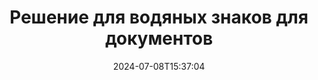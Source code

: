 ---
############################# Static ############################
layout: "family"
date:  2024-07-08T15:37:04
draft: false

product: "Watermark"
product_tag: "watermark"

lang: ru

############################# Head ############################
head_title: "Водяной знак документа C# Java Node.js Python | Добавить водный знак"
head_description: "Добавьте водяной знак к PDF, изображениям и документам. Решение для нанесения водяных знаков на Microsoft Office, PDF, OpenDocument, изображения и т. д."

############################# Header ############################
title: "Решение для водяных знаков для документов"
description:  |
  Добавьте текстовые и графические водяные знаки к документам и изображениям.

  Ищите и изменяйте водяные знаки документов удобным способом.

  Получите информацию о водяных знаках, представленных в ваших документах.

############################# Supported Platforms ###############################
supported_platforms:
  enable: true
  head_title: "Выберите свою платформу"
  title: "Независимость платформы"
  description: "Библиотека GroupDocs.Watermark поддерживает следующие операционные системы и фреймворки:"
  details_link_title: "Узнайте больше"

  items:
    # items loop
    - title: ".NET"
      description: GroupDocs.Watermark .NET 
      color: "blue"
      tag: "net"
      link: "/watermark/net/"
      features_link: "https://docs.groupdocs.com/watermark/net/system-requirements/"
      features:
          # features loop
          - rows: "4"
            content: |
                    .NET Framework 4.5 or higher <br> .NET Core 3.0 or higher <br> .NET 5.0 or higher
      
          # features loop
          - rows: "1"
            content: |
                    Windows <br> Linux <br> Mac OS
      
          # features loop
          - rows: "3"
            content: |
                    Microsoft Visual Studio <br> JetBrains Rider <br> Microsoft Visual Code
      
          # features loop
          - rows: "1"
            content: |
                    50+ file formats
      

    # items loop
    - title: "Java"
      description: GroupDocs.Watermark Java
      color: "red"
      tag: "java"
      link: "/watermark/java/"
      features_link: "https://docs.groupdocs.com/watermark/java/system-requirements/"
      features:
          # features loop
          - rows: "4"
            content: |
                    Java 8 or higher <br> Kotlin
      
          # features loop
          - rows: "1"
            content: |
                    Windows <br> Linux <br> Mac OS
      
          # features loop
          - rows: "3"
            content: |
                    IntelliJ IDEA <br> Eclipse <br> NetBeans
      
          # features loop
          - rows: "1"
            content: |
                    50+ file formats

    # items loop
    - title: "Node.js"
      description: GroupDocs.Watermark Node.js
      color: "green"
      tag: "nodejs-java"
      link: "/watermark/nodejs-java/"
      features_link: "https://docs.groupdocs.com/watermark/"
      features:
          # features loop
          - rows: "4"
            content: |
                    Node.js 16+ and J2SE 8.0 (1.8)+
      
          # features loop
          - rows: "1"
            content: |
                    Windows <br> Linux <br> Mac OS
      
          # features loop
          - rows: "3"
            content: |
                    Atom <br> Visual Studio Code <br> Любой другой текстовый редактор
      
          # features loop
          - rows: "1"
            content: |
                    50+ file formats

    # items loop
    - title: "Python"
      description: GroupDocs.Watermark Python
      color: "yellow"
      tag: "python-net"
      link: "/watermark/python-net/"
      features_link: "https://docs.groupdocs.com/watermark/net/system-requirements/"
      features:
          # features loop
          - rows: "3"
            content: |
                    Python 3.9+ and .Net 6+
      
          # features loop
          - rows: "1"
            content: |
                    Windows <br> Linux <br> Mac OS
      
          # features loop
          - rows: "4"
            content: |
                    IDLE <br> PyCharm <br> Visual Studio Code
      
          # features loop
          - rows: "1"
            content: |
                    50+ file formats

############################# Features ###############################
features:
  enable: true
  title: "Обзор характеристик GroupDocs.Watermark"
  description: "Библиотека, предназначенная для добавления, поиска и обновления различных типов водяных знаков для популярных форматов документов."

  items:
    # items loop
    - icon: "protect"
      title: "Защитите файлы водяными знаками"
      content: "Добавляйте текстовые и графические водяные знаки к своим деловым документам."

    # items loop
    - icon: "search"
      title: "Поиск существующих водяных знаков"
      content: "Получите подробную информацию о водяных знаках, размещенных в документе ранее."

    # items loop
    - icon: "manipulate"
      title: "Манипулирование водяными знаками документов"
      content: "Управляйте текстом, стилем, изображением и другими функциями водяных знаков."

    # items loop
    - icon: "additional"
      title: "Различные дополнительные функции"
      content: "Получите информацию о документе, обновите гиперссылки или фон страниц и т. д."

############################# Code samples ############################
code_samples:
  enable: true
  title: "Защита документов водяными знаками"
  description: "GroupDocs.Watermark примеры типичных операционных кодов."
  items:
    # code sample loop
    - title: "Создание водяного знака."
      content: |
       "Чтобы добавить водяной знак к документу, укажите путь к целевому файлу. Вы можете выбрать множество вариантов размещения индивидуального водяного знака на определенной странице."
      samples:
        - language: "C#"
          color: "blue"
          content: |
            ```csharp {style=abap}   
            // Укажите документ, на который будет нанесен водяной знак
            using (Watermarker watermarker = new Watermarker("source.docx"))
            {
                // Создать объект водяного знака
                TextWatermark watermark = new TextWatermark("top secret", new Font("Arial", 36));

                // Настройка параметров водяных знаков
                watermark.ForegroundColor = Color.Red;
                watermark.HorizontalAlignment = HorizontalAlignment.Center;
                watermark.VerticalAlignment = VerticalAlignment.Center;

                // Добавьте водяной знак и сохраните обработанный файл
                watermarker.Add(watermark);
                watermarker.Save("result.docx");

            }
            ```
        - language: "Java"
          color: "red"
          content: |
            ```java {style=abap}   
            // Укажите документ, на который будет нанесен водяной знак
            Watermarker watermarker = new Watermarker("source.docx");

            // Создать объект водяного знака
            TextWatermark watermark = new TextWatermark("top secret", new Font("Arial", 36));

            // Настройка параметров водяных знаков
            watermark.setForegroundColor(Color.getRed());
            watermark.setHorizontalAlignment(HorizontalAlignment.Center);
            watermark.setVerticalAlignment(VerticalAlignment.Center);

            // Добавьте водяной знак и сохраните обработанный файл
            watermarker.add(watermark);
            watermarker.save("result.docx");
            watermarker.close();
            ```
        - language: "TypeScript"
          color: "green"
          content: |
            ```javascript {style=abap}  
            // Укажите документ, на который будет нанесен водяной знак
            const watermarker = new Watermarker("source.docx");

            // Создать объект водяного знака
            const watermark = new TextWatermark("top secret", new Font("Arial", 36));

            // Настройка параметров водяных знаков
            watermark.setForegroundColor(Color.getRed());
            watermark.setHorizontalAlignment(HorizontalAlignment.Center);
            watermark.setVerticalAlignment(VerticalAlignment.Center);

            // Добавьте водяной знак и сохраните обработанный файл
            watermarker.add(watermark);
            watermarker.save("result.docx");
            ```
        - language: "Python"
          color: "yellow"
          content: |
            ```python {style=abap}  
            def run():
                # Укажите документ, на который будет нанесен водяной знак
                with groupdocs.watermark.Watermarker("source.docx") as watermarker:
                    font = groupdocs.watermark.watermarks.Font("Arial", 36.0)

                    # Создать объект водяного знака
                    watermark = groupdocs.watermark.watermarks.TextWatermark("top secret", font)

                    # Настройка параметров водяных знаков
                    watermark.foreground_color = groupdocs.watermark.watermarks.Color.red;
                    watermark.horizontal_alignment = groupdocs.watermark.common.HorizontalAlignment.CENTER
                    watermark.vertical_alignment = groupdocs.watermark.common.VerticalAlignment.CENTER

                    # Добавьте водяной знак и сохраните обработанный файл
                    watermarker.add(watermark)
                    watermarker.save("result.docx")
            ```


############################# Supported Formats ###############################
formats:
  enable: true
  title: "Поддерживается более 50 форматов файлов"
  description: "GroupDocs.Watermark предоставляет водяные знаки для популярных форматов документов и файлов."

############################# Metrics ###############################
metrics:
  enable: true
  title: "Статистические данные нашей библиотеки"
  description: "Погрузитесь в ключевые показатели и узнайте о наших достижениях, влиянии и росте."

  items:
    # items loop
    - number: "50+"
      title: "Поддерживаемые форматы"
      content: "Библиотека способна обрабатывать более 50 самых популярных форматов файлов."

    # items loop
    - number: "500k"
      title: "NuGet загрузок"
      content: "GroupDocs.Watermark for .NET — популярная библиотека, которую загрузили более 500 000 раз на NuGet."

    # items loop
    - number: "15k"
      title: "Загрузки Maven"
      content: "GroupDocs.Watermark скачан на Maven более 15 000 раз, поэтому GroupDocs.Watermark является популярным выбором для Java разработчиков."

    # items loop
    - number: "140+"
      title: "Счастливые клиенты"
      content: "Отдельные разработчики и ведущие компании по всему миру отдают предпочтение нашим библиотекам для создания инновационных решений."


############################# Customers ###############################
customers:
  enable: true
  title: "Наши довольные клиенты"
  description: "GroupDocs библиотек используют всемирно известные и авторитетные бренды по всему миру."

  items:
    # items loop
    - title: "BenQ Corporation"
      logo: "benq"
      
    # items loop
    - title: "Nasdaq Stock Market"
      logo: "nasdaq"
      
    # items loop
    - title: "AT&T Inc."
      logo: "att"
      
    # items loop
    - title: "Customer logo AstraZeneca"
      logo: "astrazeneca"
      
    # items loop
    - title: "Central Bank of Argentina"
      logo: "argentinacentralbank"
      
    # items loop
    - title: "Roche Holding AG"
      logo: "roche"
      
    # items loop
    - title: "Capita"
      logo: "capita"
      
    # items loop
    - title: "Axa S.A."
      logo: "axa"
      
    # items loop
    - title: "Instructure Inc."
      logo: "instructure"
      
    # items loop
    - title: "Wipro"
      logo: "wipro"


############################# Actions ###############################
actions:
  enable: true
  title: "Готовы начать?"
  description: "Попробуйте функции GroupDocs.Watermark бесплатно на своей платформе"

  items:
    # items loop
    - title: ".NET"
      color: "blue"
      link: "/watermark/net/"

    # items loop
    - title: "Java"
      color: "red"
      link: "/watermark/java/"

    # items loop
    - title: "Node.js"
      color: "green"
      link: "/watermark/nodejs-java/"      

############################# FAQ ###############################
faq:
  enable: true
  title: "Часто задаваемые вопросы"
  description: "Ознакомьтесь с нашими часто задаваемыми вопросами"

  items:
    # items loop
    - question: "Требуются ли GroupDocs.Watermark внешние библиотеки для работы с документами?"
      answer: "GroupDocs.Watermark работает независимо, нет необходимости в стороннем программном обеспечении, таком как Adobe Acrobat, Microsoft Office и т. д."

    # items loop
    - question: "Могу ли я протестировать функции GroupDocs.Watermark перед покупкой?"
      answer: "Да, GroupDocs.Watermark предлагает бесплатную пробную версию! Установите его и попробуйте, но имейте в виду: в пробных версиях к вашим документам добавляются «пробные значки», обрабатываются только первые 3 страницы. Хотите получить полный опыт? Получите бесплатную 30-дневную временную лицензию для полной функциональности. Подробнее см. в разделе [временная лицензия](https://purchase.groupdocs.com/temporary-license/)."

    # items loop
    - question: "Какие типы лицензий предоставляются?"
      answer: "Нужна лицензия GroupDocs.Watermark? У нас есть варианты! Выбирайте из множества лицензий. Количество разработчиков в вашей команде. Места развертывания, такие как отдельный офис или удаленные рабочие места. Нужно ли конечным пользователям предоставлять клиентам SDK/API? Кроме того, существует лицензия на ежемесячное использование: платите только за то, что используете в тарифных планах с оплатой. Погрузитесь глубже и найдите идеальную [цену](https://purchase.groupdocs.com/pricing/watermark/net/)."

############################# Cloud Links ###############################
cloud_links:
  enable: true
  title: "GroupDocs.Watermark API с низким кодом"
  description: "Добавляйте водяные знаки к файлам с помощью нашего облачного API REST."
  
  items:
    # items loop
    - title: "GroupDocs.Watermark Cloud for cURL"
      content: "Используйте полный API cURL REST для нанесения водяных знаков PDF, Word, Excel, PowerPoint, JPEG и других популярных форматов файлов."
      icon: "groupdocs_watermark-for-curl"
      link: "https://products.groupdocs.cloud/watermark/curl"

    # items loop
    - title: "GroupDocs.Watermark Cloud for .NET"
      content: "Предоставьте своим .NET приложениям возможность нанесения водяных знаков на документы с помощью Cloud SDK для .NET. Защитите деловые документы самостоятельно."
      icon: "groupdocs_watermark-for-net"
      link: "https://products.groupdocs.cloud/watermark/net"

    # items loop
    - title: "GroupDocs.Watermark Cloud for Java"
      content: "GroupDocs.Watermark SDK, разработанный для Java, предоставляет новые возможности для ваших Java приложений и бизнес-файлов."
      icon: "groupdocs_watermark-for-java"
      link: "https://products.groupdocs.cloud/watermark/java"

############################# App links ###############################
app_links:
  enable: true
  title: "GroupDocs.Watermark Веб-приложения"
  description: "GroupDocs предоставляет доступ к веб-приложению для добавления водяных знаков в ваши документы. Более 50 популярных форматов файлов можно БЕСПЛАТНО добавить водяные знаки в вашем любимом браузере."

  items:
    # items loop
    - title: "GroupDocs.Watermark Total"
      content: "Онлайн-инструмент для добавления водяных знаков к документам с любого устройства."
      icon: "groupdocs_watermark-app"
      link: "https://products.groupdocs.app/watermark/total"

    # items loop
    - title: "GroupDocs.Watermark DOCX"
      content: "Водяной знак MS Word DOCX в режиме онлайн."
      icon: "groupdocs_words-app"
      link: "https://products.groupdocs.app/watermark/docx"

    # items loop
    - title: "GroupDocs.Watermark PDF"
      content: "Защитите PDF документов в режиме онлайн."
      icon: "groupdocs_pdf-app"
      link: "https://products.groupdocs.app/watermark/pdf"


      


---